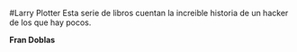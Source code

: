 #Larry Plotter
Esta serie de libros cuentan la increible historia de un hacker de los que hay pocos.

**Fran Doblas**
